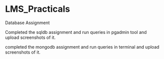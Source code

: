 # LMS_Practicals
Database Assignment

Completed the sqldb assignment and run queries in pgadmin tool and upload screenshots of it.

completed the mongodb assignment and run queries in terminal and upload screenshots of it.
